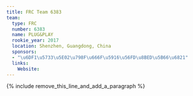 ```yaml
---
title: FRC Team 6383
team:
  type: FRC
  number: 6383
  name: PLUG&PLAY
  rookie_year: 2017
  location: Shenzhen, Guangdong, China
  sponsors:
  - "\u6DF1\u5733\u5E02\u798F\u666F\u5916\u56FD\u8BED\u5B66\u6821"
  links:
    Website:
---
```


{% include remove_this_line_and_add_a_paragraph %}